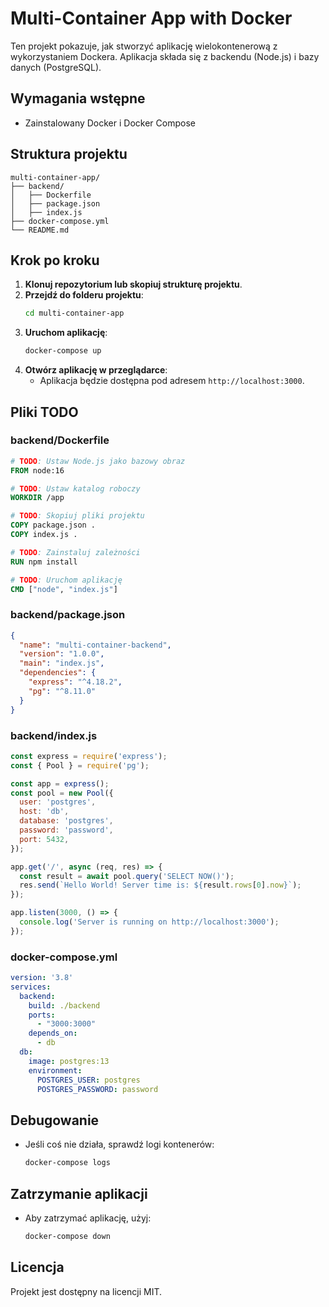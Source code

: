 
# Multi-Container App with Docker

Ten projekt pokazuje, jak stworzyć aplikację wielokontenerową z wykorzystaniem Dockera. Aplikacja składa się z backendu (Node.js) i bazy danych (PostgreSQL).

## Wymagania wstępne
- Zainstalowany Docker i Docker Compose

## Struktura projektu
```
multi-container-app/
├── backend/
│   ├── Dockerfile
│   ├── package.json
│   ├── index.js
├── docker-compose.yml
└── README.md
```

## Krok po kroku

1. **Klonuj repozytorium lub skopiuj strukturę projektu**.
2. **Przejdź do folderu projektu**:
   ```bash
   cd multi-container-app
   ```
3. **Uruchom aplikację**:
   ```bash
   docker-compose up
   ```
4. **Otwórz aplikację w przeglądarce**:
   - Aplikacja będzie dostępna pod adresem `http://localhost:3000`.

## Pliki TODO

### backend/Dockerfile
```dockerfile
# TODO: Ustaw Node.js jako bazowy obraz
FROM node:16

# TODO: Ustaw katalog roboczy
WORKDIR /app

# TODO: Skopiuj pliki projektu
COPY package.json .
COPY index.js .

# TODO: Zainstaluj zależności
RUN npm install

# TODO: Uruchom aplikację
CMD ["node", "index.js"]
```

### backend/package.json
```json
{
  "name": "multi-container-backend",
  "version": "1.0.0",
  "main": "index.js",
  "dependencies": {
    "express": "^4.18.2",
    "pg": "^8.11.0"
  }
}
```

### backend/index.js
```javascript
const express = require('express');
const { Pool } = require('pg');

const app = express();
const pool = new Pool({
  user: 'postgres',
  host: 'db',
  database: 'postgres',
  password: 'password',
  port: 5432,
});

app.get('/', async (req, res) => {
  const result = await pool.query('SELECT NOW()');
  res.send(`Hello World! Server time is: ${result.rows[0].now}`);
});

app.listen(3000, () => {
  console.log('Server is running on http://localhost:3000');
});
```

### docker-compose.yml
```yaml
version: '3.8'
services:
  backend:
    build: ./backend
    ports:
      - "3000:3000"
    depends_on:
      - db
  db:
    image: postgres:13
    environment:
      POSTGRES_USER: postgres
      POSTGRES_PASSWORD: password
```

## Debugowanie
- Jeśli coś nie działa, sprawdź logi kontenerów:
  ```bash
  docker-compose logs
  ```

## Zatrzymanie aplikacji
- Aby zatrzymać aplikację, użyj:
  ```bash
  docker-compose down
  ```

## Licencja
Projekt jest dostępny na licencji MIT.
